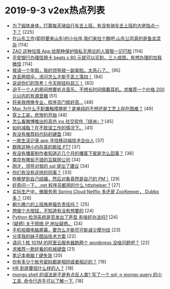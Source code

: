 # 2019-9-3 v2ex热点列表

+ [为了锻炼身体，打算每天骑自行车去上班，有没有骑车去上班的大佬指点一下？](https://www.v2ex.com/t/597409#reply225) [225]
+ [在山东工作(即将要来山东)的小伙伴,我们来拉个群吧.山东公司真的是鱼龙混杂](https://www.v2ex.com/t/597393#reply114) [114]
+ [ZAO 这种垃圾 App 给那种保护隐私无用论的人狠狠一记打脸](https://www.v2ex.com/t/597433#reply114) [114]
+ [平安银行办理信用卡 beats x 80 元就可以买到，三人成团，有想办理的加我微信](https://www.v2ex.com/t/597484#reply114) [114]
+ [我请一个年假，我的领导就一副臭脸。太恶心了。](https://www.v2ex.com/t/597391#reply95) [95]
+ [连丢两把伞，求问怎么才能不丢三落四！](https://www.v2ex.com/t/597395#reply84) [84]
+ [说说你们的驾考！今天刚挂科目三！](https://www.v2ex.com/t/597499#reply83) [83]
+ [迫于一个人的房间想要听点音乐，不想长时间佩戴耳机。求推荐一个价格 200 元以内的有源音箱](https://www.v2ex.com/t/597435#reply51) [51]
+ [将来我想换专业，程序员门槛好高...](https://www.v2ex.com/t/597417#reply49) [49]
+ [Mac 为什么不配置触摸屏呢？是单纯的不想还是工艺上存在困难？](https://www.v2ex.com/t/597418#reply49) [49]
+ [穿上工装，悲惨的开始](https://www.v2ex.com/t/597387#reply48) [48]
+ [怎么看微博推出的高仿 ins 社交软件『绿洲』?](https://www.v2ex.com/t/597420#reply45) [45]
+ [如何减脂？在不耽误工作的情况下。](https://www.v2ex.com/t/597496#reply41) [41]
+ [有没有推荐码代码的键盘](https://www.v2ex.com/t/597526#reply38) [38]
+ [一款生活记录 app 寻找移动端技术合伙人](https://www.v2ex.com/t/597406#reply37) [37]
+ [群晖这种小内存真的能挂 PT?](https://www.v2ex.com/t/597437#reply37) [37]
+ [有没有播客制作者知道近几个月的播客下架是怎么回事？](https://www.v2ex.com/t/597389#reply36) [36]
+ [南京有哪些不错的互联网公司](https://www.v2ex.com/t/597463#reply34) [34]
+ [刚才，领导对我的 sql 提出了建议](https://www.v2ex.com/t/597480#reply34) [34]
+ [你们有没有这样的同事？](https://www.v2ex.com/t/597390#reply33) [33]
+ [昨晚梦到自己结婚，然后对象竟然是自己的 PM！](https://www.v2ex.com/t/597543#reply29) [29]
+ [好奇问一下，.net 程序员都用的什么 httphelper ?](https://www.v2ex.com/t/597476#reply27) [27]
+ [实际生产中，微服务用 Spring Cloud Netflix 多还是 ZooKeeper， Dubbo 多？](https://www.v2ex.com/t/597541#reply26) [26]
+ [朝九晚六的上班族养猫负责任吗？](https://www.v2ex.com/t/597630#reply25) [25]
+ [想做个大按钮，不知道有没有想要的](https://www.v2ex.com/t/597587#reply24) [24]
+ [Python 检测系统是否发出了声音,有啥好办法吗?](https://www.v2ex.com/t/597404#reply24) [24]
+ [[疑惑] 关于网络 IP 地址疑惑。](https://www.v2ex.com/t/597413#reply24) [24]
+ [手机拍摄电脑屏幕，要怎么才能尽可能减少摩尔纹](https://www.v2ex.com/t/597458#reply23) [23]
+ [分享我的妹子图站技术方案](https://www.v2ex.com/t/597504#reply22) [22]
+ [请问 1 核 1G1M 的阿里云服务器跑两个 wordpress 没啥问题吧？](https://www.v2ex.com/t/597573#reply22) [22]
+ [求推荐一款好看的机械键盘](https://www.v2ex.com/t/597615#reply21) [21]
+ [笔记本电脑 f 键失效](https://www.v2ex.com/t/597438#reply20) [20]
+ [你有多少个账号密码都是相同或者相近的？](https://www.v2ex.com/t/597617#reply19) [19]
+ [HR 到底要招什么样的人？](https://www.v2ex.com/t/597544#reply18) [18]
+ [mongo shell 的语法是不是有点反人类? 写了一个 sql -> mongo query 的小工具, 命令行选手可以了解一下.](https://www.v2ex.com/t/597407#reply18) [18]

